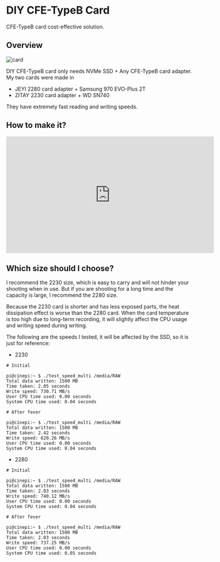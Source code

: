 # DIY CFE-TypeB Card

CFE-TypeB card cost-effective solution.

## Overview

![card](/card.jpg)

DIY CFE-TypeB card only needs NVMe SSD + Any CFE-TypeB card adapter. My two cards were made in

- JEYI 2280 card adapter + Samsung 970 EVO-Plus 2T 
- ZITAY 2230 card adapter + WD SN740 

They have extremely fast reading and writing speeds.

## How to make it?

<iframe width="560" height="315" src="https://www.youtube.com/embed/7wKL-6GBSw8?si=lHNireKPicTYYE7-" title="YouTube video player" frameborder="0" allow="accelerometer; autoplay; clipboard-write; encrypted-media; gyroscope; picture-in-picture; web-share" referrerpolicy="strict-origin-when-cross-origin" allowfullscreen></iframe>

## Which size should I choose?

I recommend the 2230 size, which is easy to carry and will not hinder your shooting when in use. But if you are shooting for a long time and the capacity is large, I recommend the 2280 size.

Because the 2230 card is shorter and has less exposed parts, the heat dissipation effect is worse than the 2280 card. When the card temperature is too high due to long-term recording, it will slightly affect the CPU usage and writing speed during writing.

The following are the speeds I tested, it will be affected by the SSD, so it is just for reference: 

- 2230

```shell
# Initial

pi@cinepi:~ $ ./test_speed_multi /media/RAW
Total data written: 1500 MB
Time taken: 2.05 seconds
Write speed: 730.71 MB/s
User CPU time used: 0.00 seconds
System CPU time used: 0.04 seconds

# After fever

pi@cinepi:~ $ ./test_speed_multi /media/RAW
Total data written: 1500 MB
Time taken: 2.42 seconds
Write speed: 620.26 MB/s
User CPU time used: 0.00 seconds
System CPU time used: 0.04 seconds
```

- 2280

```shell
# Initial

pi@cinepi:~ $ ./test_speed_multi /media/RAW
Total data written: 1500 MB
Time taken: 2.03 seconds
Write speed: 740.12 MB/s
User CPU time used: 0.00 seconds
System CPU time used: 0.04 seconds

# After fever

pi@cinepi:~ $ ./test_speed_multi /media/RAW
Total data written: 1500 MB
Time taken: 2.03 seconds
Write speed: 737.25 MB/s
User CPU time used: 0.00 seconds
System CPU time used: 0.05 seconds
```